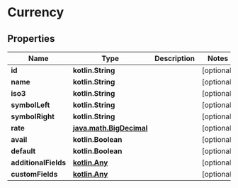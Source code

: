 
# Currency

## Properties
| Name | Type | Description | Notes |
| ------------ | ------------- | ------------- | ------------- |
| **id** | **kotlin.String** |  |  [optional] |
| **name** | **kotlin.String** |  |  [optional] |
| **iso3** | **kotlin.String** |  |  [optional] |
| **symbolLeft** | **kotlin.String** |  |  [optional] |
| **symbolRight** | **kotlin.String** |  |  [optional] |
| **rate** | [**java.math.BigDecimal**](java.math.BigDecimal.md) |  |  [optional] |
| **avail** | **kotlin.Boolean** |  |  [optional] |
| **default** | **kotlin.Boolean** |  |  [optional] |
| **additionalFields** | [**kotlin.Any**](.md) |  |  [optional] |
| **customFields** | [**kotlin.Any**](.md) |  |  [optional] |



